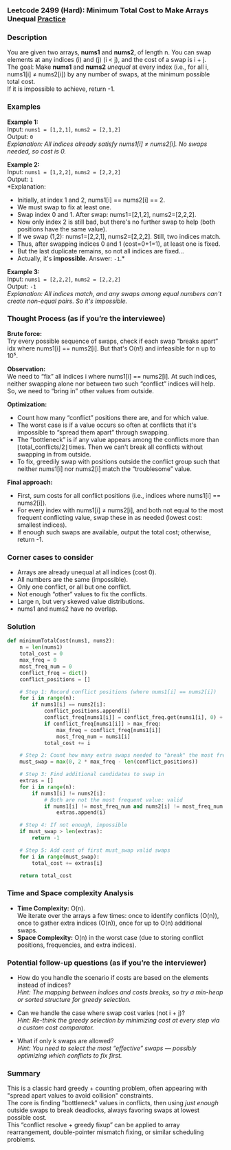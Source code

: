 ### Leetcode 2499 (Hard): Minimum Total Cost to Make Arrays Unequal [Practice](https://leetcode.com/problems/minimum-total-cost-to-make-arrays-unequal)

### Description  
You are given two arrays, **nums1** and **nums2**, of length n. You can swap elements at any indices \(i\) and \(j\) (i < j), and the cost of a swap is i + j.  
The goal: Make **nums1** and **nums2** *unequal* at every index (i.e., for all i, nums1[i] ≠ nums2[i]) by any number of swaps, at the minimum possible total cost.  
If it is impossible to achieve, return -1.

### Examples  

**Example 1:**  
Input: `nums1 = [1,2,1]`, `nums2 = [2,1,2]`  
Output: `0`  
*Explanation: All indices already satisfy nums1[i] ≠ nums2[i]. No swaps needed, so cost is 0.*

**Example 2:**  
Input: `nums1 = [1,2,2]`, `nums2 = [2,2,2]`  
Output: `1`  
*Explanation:  
- Initially, at index 1 and 2, nums1[i] == nums2[i] == 2.  
- We must swap to fix at least one.
- Swap index 0 and 1. After swap: nums1=[2,1,2], nums2=[2,2,2].
- Now only index 2 is still bad, but there's no further swap to help (both positions have the same value).
- If we swap (1,2): nums1=[2,2,1], nums2=[2,2,2]. Still, two indices match.
- Thus, after swapping indices 0 and 1 (cost=0+1=1), at least one is fixed.
- But the last duplicate remains, so not all indices are fixed...  
- Actually, it's **impossible**. Answer: `-1`.*

**Example 3:**  
Input: `nums1 = [2,2,2]`, `nums2 = [2,2,2]`  
Output: `-1`  
*Explanation: All indices match, and any swaps among equal numbers can't create non-equal pairs. So it's impossible.*

### Thought Process (as if you’re the interviewee)  
**Brute force:**  
Try every possible sequence of swaps, check if each swap “breaks apart” idx where nums1[i] == nums2[i]. But that's O(n!) and infeasible for n up to 10⁵.

**Observation:**  
We need to “fix” all indices i where nums1[i] == nums2[i]. At such indices, neither swapping alone nor between two such “conflict” indices will help. So, we need to “bring in” other values from outside.

**Optimization:**  
- Count how many “conflict” positions there are, and for which value.
- The worst case is if a value occurs so often at conflicts that it's impossible to “spread them apart” through swapping.
- The “bottleneck” is if any value appears among the conflicts more than ⌊total_conflicts/2⌋ times. Then we can't break all conflicts without swapping in from outside.
- To fix, greedily swap with positions outside the conflict group such that neither nums1[i] nor nums2[i] match the “troublesome” value.

**Final approach:**  
- First, sum costs for all conflict positions (i.e., indices where nums1[i] == nums2[i]).
- For every index with nums1[i] ≠ nums2[i], and both not equal to the most frequent conflicting value, swap these in as needed (lowest cost: smallest indices).
- If enough such swaps are available, output the total cost; otherwise, return -1.

### Corner cases to consider  
- Arrays are already unequal at all indices (cost 0).
- All numbers are the same (impossible).
- Only one conflict, or all but one conflict.
- Not enough “other” values to fix the conflicts.
- Large n, but very skewed value distributions.
- nums1 and nums2 have no overlap.

### Solution

```python
def minimumTotalCost(nums1, nums2):
    n = len(nums1)
    total_cost = 0
    max_freq = 0
    most_freq_num = 0
    conflict_freq = dict()
    conflict_positions = []

    # Step 1: Record conflict positions (where nums1[i] == nums2[i])
    for i in range(n):
        if nums1[i] == nums2[i]:
            conflict_positions.append(i)
            conflict_freq[nums1[i]] = conflict_freq.get(nums1[i], 0) + 1
            if conflict_freq[nums1[i]] > max_freq:
                max_freq = conflict_freq[nums1[i]]
                most_freq_num = nums1[i]
            total_cost += i

    # Step 2: Count how many extra swaps needed to "break" the most frequent conflict value
    must_swap = max(0, 2 * max_freq - len(conflict_positions))

    # Step 3: Find additional candidates to swap in
    extras = []
    for i in range(n):
        if nums1[i] != nums2[i]:
            # Both are not the most frequent value: valid
            if nums1[i] != most_freq_num and nums2[i] != most_freq_num:
                extras.append(i)

    # Step 4: If not enough, impossible
    if must_swap > len(extras):
        return -1

    # Step 5: Add cost of first must_swap valid swaps
    for i in range(must_swap):
        total_cost += extras[i]

    return total_cost
```

### Time and Space complexity Analysis  

- **Time Complexity:** O(n).  
  We iterate over the arrays a few times: once to identify conflicts (O(n)), once to gather extra indices (O(n)), once for up to O(n) additional swaps.
- **Space Complexity:** O(n) in the worst case (due to storing conflict positions, frequencies, and extra indices).

### Potential follow-up questions (as if you’re the interviewer)  

- How do you handle the scenario if costs are based on the elements instead of indices?  
  *Hint: The mapping between indices and costs breaks, so try a min-heap or sorted structure for greedy selection.*

- Can we handle the case where swap cost varies (not i + j)?  
  *Hint: Re-think the greedy selection by minimizing cost at every step via a custom cost comparator.*

- What if only k swaps are allowed?  
  *Hint: You need to select the most “effective” swaps — possibly optimizing which conflicts to fix first.*

### Summary
This is a classic hard greedy + counting problem, often appearing with "spread apart values to avoid collision" constraints.  
The core is finding "bottleneck" values in conflicts, then using *just enough* outside swaps to break deadlocks, always favoring swaps at lowest possible cost.  
This “conflict resolve + greedy fixup” can be applied to array rearrangement, double-pointer mismatch fixing, or similar scheduling problems.
